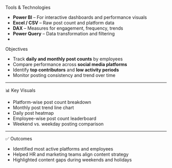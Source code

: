 Tools & Technologies
- **Power BI** – For interactive dashboards and performance visuals  
- **Excel / CSV** – Raw post count and platform data  
- **DAX** – Measures for engagement, frequency, trends  
- **Power Query** – Data transformation and filtering
- 
Objectives
- Track **daily and monthly post counts** by employees  
- Compare performance across **social media platforms**  
- Identify **top contributors** and **low activity periods**  
- Monitor posting consistency and trend over time

---

 📊 Key Visuals
- Platform-wise post count breakdown  
- Monthly post trend line chart  
- Daily post heatmap  
- Employee-wise post count leaderboard  
- Weekend vs. weekday posting comparison

---

✅ Outcomes
- Identified most active platforms and employees  
- Helped HR and marketing teams align content strategy  
- Highlighted content gaps during weekends and holidays
